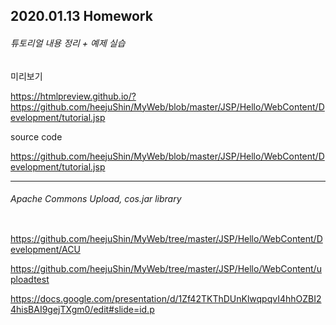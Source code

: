 ## 2020.01.13 Homework

###### 튜토리얼 내용 정리 + 예제 실습

미리보기

https://htmlpreview.github.io/?https://github.com/heejuShin/MyWeb/blob/master/JSP/Hello/WebContent/Development/tutorial.jsp

source code

https://github.com/heejuShin/MyWeb/blob/master/JSP/Hello/WebContent/Development/tutorial.jsp

--------------------------------

###### Apache Commons Upload, cos.jar library

<img src="">

https://github.com/heejuShin/MyWeb/tree/master/JSP/Hello/WebContent/Development/ACU

https://github.com/heejuShin/MyWeb/tree/master/JSP/Hello/WebContent/uploadtest

https://docs.google.com/presentation/d/1Zf42TKThDUnKlwqpqvI4hhOZBI24hisBAI9gejTXgm0/edit#slide=id.p
